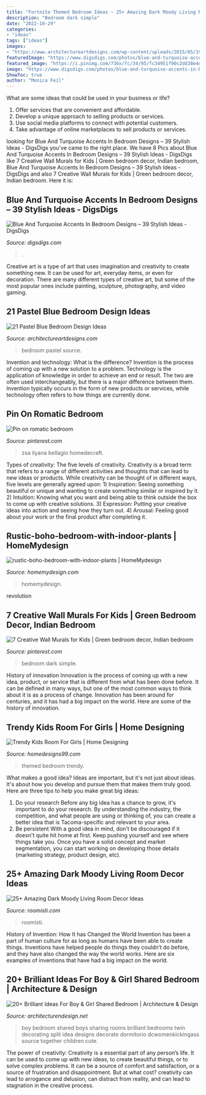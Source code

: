 ```yaml
---
title: "Fortnite Themed Bedroom Ideas ~ 25+ Amazing Dark Moody Living Room Decor Ideas"
description: "Bedroom dark simple"
date: "2022-10-29"
categories:
- "ideas"
tags: ["ideas"]
images:
- "https://www.architectureartdesigns.com/wp-content/uploads/2015/05/1910-630x840.jpg"
featuredImage: "https://www.digsdigs.com/photos/blue-and-turquoise-accents-in-bedrooms-13.jpg"
featured_image: "https://i.pinimg.com/736x/fc/34/95/fc34951f90c2dd38e4daf308c13ed179.jpg"
image: "https://www.digsdigs.com/photos/blue-and-turquoise-accents-in-bedrooms-13.jpg"
ShowToc: true
author: "Monica Feil"
---
```



What are some ideas that could be used in your business or life?
1. Offer services that are convenient and affordable.
2. Develop a unique approach to selling products or services.
3. Use social media platforms to connect with potential customers. 
4. Take advantage of online marketplaces to sell products or services.

	

		
looking for Blue And Turquoise Accents In Bedroom Designs – 39 Stylish Ideas - DigsDigs you've came to the right place. We have 8 Pics about Blue And Turquoise Accents In Bedroom Designs – 39 Stylish Ideas - DigsDigs like 7 Creative Wall Murals for Kids | Green bedroom decor, Indian bedroom, Blue And Turquoise Accents In Bedroom Designs – 39 Stylish Ideas - DigsDigs and also 7 Creative Wall Murals for Kids | Green bedroom decor, Indian bedroom. Here it is:
		
    
## Blue And Turquoise Accents In Bedroom Designs – 39 Stylish Ideas - DigsDigs

<img loading=lazy src="https://www.digsdigs.com/photos/blue-and-turquoise-accents-in-bedrooms-13.jpg" onerror="this.onerror=null;this.src='https://tse2.mm.bing.net/th?id=OIP.UaW0ph6pvO3UWc9C6ZUQRQHaJ4&amp;pid=15.1';" alt="Blue And Turquoise Accents In Bedroom Designs – 39 Stylish Ideas - DigsDigs">

_Source: digsdigs.com_

>. 

	

Creative art is a type of art that uses imagination and creativity to create something new. It can be used for art, everyday items, or even for decoration. There are many different types of creative art, but some of the most popular ones include painting, sculpture, photography, and video gaming.

    
## 21 Pastel Blue Bedroom Design Ideas

<img loading=lazy src="https://www.architectureartdesigns.com/wp-content/uploads/2015/05/1910-630x840.jpg" onerror="this.onerror=null;this.src='https://tse4.mm.bing.net/th?id=OIP.BL2dCL-65xi1GIp7rN_o4AHaJ4&amp;pid=15.1';" alt="21 Pastel Blue Bedroom Design Ideas">

_Source: architectureartdesigns.com_

>bedroom pastel source. 

	

Invention and technology: What is the difference?
Invention is the process of coming up with a new solution to a problem. Technology is the application of knowledge in order to achieve an end or result. The two are often used interchangeably, but there is a major difference between them. Invention typically occurs in the form of new products or services, while technology often refers to how things are currently done.

    
## Pin On Romatic Bedroom

<img loading=lazy src="https://i.pinimg.com/736x/fc/34/95/fc34951f90c2dd38e4daf308c13ed179.jpg" onerror="this.onerror=null;this.src='https://tse1.mm.bing.net/th?id=OIP.kVCzTA0vCp241tEZX8s7rAHaLY&amp;pid=15.1';" alt="Pin on romatic bedroom">

_Source: pinterest.com_

>zsa ilyana bellagio homedecraft. 

	

Types of creativity: The five levels of creativity.
Creativity is a broad term that refers to a range of different activities and thoughts that can lead to new ideas or products. While creativity can be thought of in different ways, five levels are generally agreed upon: 1) Inspiration: Seeing something beautiful or unique and wanting to create something similar or inspired by it. 
2) Intuition: Knowing what you want and being able to think outside the box to come up with creative solutions. 
3) Expression: Putting your creative ideas into action and seeing how they turn out. 
4) Arousal: Feeling good about your work or the final product after completing it.

    
## Rustic-boho-bedroom-with-indoor-plants | HomeMydesign

<img loading=lazy src="https://homemydesign.com/wp-content/uploads/2020/08/rustic-boho-bedroom-with-indoor-plants.jpg" onerror="this.onerror=null;this.src='https://tse2.mm.bing.net/th?id=OIP.CIYM9ALorcYmNF-IiBhYCgHaJ4&amp;pid=15.1';" alt="rustic-boho-bedroom-with-indoor-plants | HomeMydesign">

_Source: homemydesign.com_

>homemydesign. 

	

revolution

    
## 7 Creative Wall Murals For Kids | Green Bedroom Decor, Indian Bedroom

<img loading=lazy src="https://i.pinimg.com/736x/cd/dc/4d/cddc4da27a2444d3318992de4c265a42--blue-girls-bedrooms-dark-blue-bedrooms.jpg" onerror="this.onerror=null;this.src='https://tse4.mm.bing.net/th?id=OIP.ztDCwjdF8PwUBTOTuvnuNwHaJ3&amp;pid=15.1';" alt="7 Creative Wall Murals for Kids | Green bedroom decor, Indian bedroom">

_Source: pinterest.com_

>bedroom dark simple. 

	

History of innovation
Innovation is the process of coming up with a new idea, product, or service that is different from what has been done before. It can be defined in many ways, but one of the most common ways to think about it is as a process of change. Innovation has been around for centuries, and it has had a big impact on the world. Here are some of the history of innovation.

    
## Trendy Kids Room For Girls | Home Designing

<img loading=lazy src="https://homedesigns99.com/wp/wp-content/uploads/2012/07/White-themed-bedroom.jpg" onerror="this.onerror=null;this.src='https://tse2.mm.bing.net/th?id=OIP.k6U4VqGZXOdgJZCkr7usEAHaFx&amp;pid=15.1';" alt="Trendy Kids Room For Girls | Home Designing">

_Source: homedesigns99.com_

>themed bedroom trendy. 

	

What makes a good idea?
Ideas are important, but it's not just about ideas. It's about how you develop and pursue them that makes them truly good. Here are three tips to help you make great big ideas:
1. Do your research 
Before any big idea has a chance to grow, it's important to do your research. By understanding the industry, the competition, and what people are using or thinking of, you can create a better idea that is Tacoma-specific and relevant to your area. 
2. Be persistent 
With a good idea in mind, don't be discouraged if it doesn't quite hit home at first. Keep pushing yourself and see where things take you. Once you have a solid concept and market segmentation, you can start working on developing those details (marketing strategy, product design, etc). 

    
## 25+ Amazing Dark Moody Living Room Decor Ideas

<img loading=lazy src="https://roomisti.com/wp-content/uploads/2019/03/25-Amazing-Dark-Moody-Living-Room-Decor-Ideas-17.jpg" onerror="this.onerror=null;this.src='https://tse4.mm.bing.net/th?id=OIP.AMxjeUbfPlutYY1QifJQxQHaLH&amp;pid=15.1';" alt="25+ Amazing Dark Moody Living Room Decor Ideas">

_Source: roomisti.com_

>roomisti. 

	

History of Invention: How It has Changed the World
Invention has been a part of human culture for as long as humans have been able to create things. Inventions have helped people do things they couldn’t do before, and they have also changed the way the world works. Here are six examples of inventions that have had a big impact on the world.

    
## 20+ Brilliant Ideas For Boy &amp; Girl Shared Bedroom | Architecture &amp; Design

<img loading=lazy src="http://cdn.architecturendesign.net/wp-content/uploads/2015/05/AD-Shared-Bedroom-Boy-Girl-7.jpg" onerror="this.onerror=null;this.src='https://tse1.mm.bing.net/th?id=OIP.B3b8984uJoQWMVXAnZo5eAHaE8&amp;pid=15.1';" alt="20+ Brilliant Ideas For Boy &amp; Girl Shared Bedroom | Architecture &amp; Design">

_Source: architecturendesign.net_

>boy bedroom shared boys sharing rooms brilliant bedrooms twin decorating split idea designs decorate dormitorio dcwomenkickingass source together children cute. 

	

The power of creativity:
Creativity is a essential part of any person’s life. It can be used to come up with new ideas, to create beautiful things, or to solve complex problems. It can be a source of comfort and satisfaction, or a source of frustration and disappointment. But at what cost? creativity can lead to arrogance and delusion, can distract from reality, and can lead to stagnation in the creative process.

